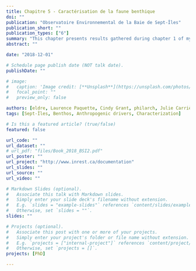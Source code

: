 ```yaml
---
title: Chapitre 5 - Caractérisation de la faune benthique
doi: ""
publication: "Observatoire Environnemental de la Baie de Sept-Îles"
publication_short: ""
publication_types: ["6"]
summary: "This chapter presents results gathered during chapter 1 of my PhD, which have been compiled along with those of other projects at Sept-Îles, lead by INREST."
abstract: ""

date: "2018-12-01"

# Schedule page publish date (NOT talk date).
publishDate: ""

# image:
#   caption: 'Image credit: [**Unsplash**](https://unsplash.com/photos/jdD8gXaTZsc)'
#   focal_point: ""
#   preview_only: false

authors: [eldre, Laurence Paquette, Cindy Grant, philarch, Julie Carrière]
tags: [Sept-Îles, Benthos, Anthropogenic drivers, Characterization]

# Is this a featured article? (true/false)
featured: false

url_code: ""
url_dataset: ""
# url_pdf: "files/Book_2018_BSI2.pdf"
url_poster: ""
url_project: "http://www.inrest.ca/documentation"
url_slides: ""
url_source: ""
url_video: ""

# Markdown Slides (optional).
#   Associate this talk with Markdown slides.
#   Simply enter your slide deck's filename without extension.
#   E.g. `slides = "example-slides"` references `content/slides/example-slides.md`.
#   Otherwise, set `slides = ""`.
slides: ""

# Projects (optional).
#   Associate this post with one or more of your projects.
#   Simply enter your project's folder or file name without extension.
#   E.g. `projects = ["internal-project"]` references `content/project/deep-learning/index.md`.
#   Otherwise, set `projects = []`.
projects: [PhD]

---
```

